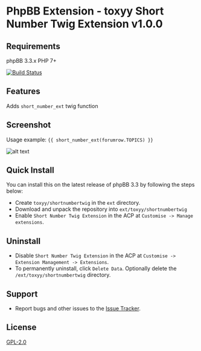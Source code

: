 # PhpBB Extension - toxyy Short Number Twig Extension v1.0.0

## Requirements

phpBB 3.3.x PHP 7+

[![Build Status](https://travis-ci.org/toxyy/shortnumbertwig.svg?branch=master)](https://travis-ci.org/toxyy/shortnumbertwig)
## Features

Adds `short_number_ext` twig function

## Screenshot

Usage example: `{{ short_number_ext(forumrow.TOPICS) }}`

![alt text](https://i.snipboard.io/tQVbdR.jpg)

## Quick Install

You can install this on the latest release of phpBB 3.3 by following the steps below:

* Create `toxyy/shortnumbertwig` in the `ext` directory.
* Download and unpack the repository into `ext/toxyy/shortnumbertwig`
* Enable `Short Number Twig Extension` in the ACP at `Customise -> Manage extensions`.

## Uninstall

* Disable `Short Number Twig Extension` in the ACP at `Customise -> Extension Management -> Extensions`.
* To permanently uninstall, click `Delete Data`. Optionally delete the `/ext/toxyy/shortnumbertwig` directory.

## Support

* Report bugs and other issues to the [Issue Tracker](https://github.com/toxyy/shortnumbertwig/issues).

## License

[GPL-2.0](license.txt)
